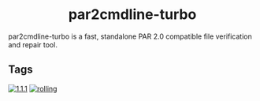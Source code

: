 <!---
NOTE: AUTO-GENERATED FILE
to edit this file, instead edit its template at: ./github/scripts/templates/container/README.md.j2
-->
<div align="center">

# par2cmdline-turbo

</div>

par2cmdline-turbo is a fast, standalone PAR 2.0 compatible file verification and repair tool.

## Tags
[![1.1.1](https://img.shields.io/badge/1.1.1-blue?style=flat-square)](https://github.com/kflix-tv/containers/pkgs/container/par2cmdline-turbo/185973205?tag=1.1.1)
 [![rolling](https://img.shields.io/badge/rolling-green?style=flat-square)](https://github.com/kflix-tv/containers/pkgs/container/par2cmdline-turbo/185973205?tag=rolling)